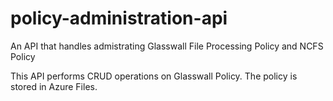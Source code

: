 # policy-administration-api
An API that handles admistrating Glasswall File Processing Policy and NCFS Policy

This API performs CRUD operations on Glasswall Policy. The policy is stored in Azure Files.
 
